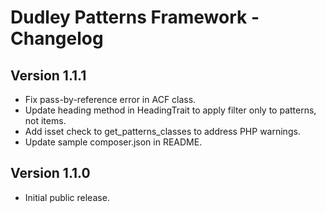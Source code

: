 # Dudley Patterns Framework - Changelog

## Version 1.1.1
- Fix pass-by-reference error in ACF class.
- Update heading method in HeadingTrait to apply filter only to patterns, not items.
- Add isset check to get_patterns_classes to address PHP warnings.
- Update sample composer.json in README.

## Version 1.1.0
- Initial public release.
